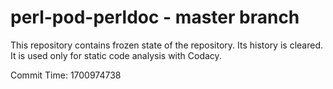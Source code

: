 # perl-pod-perldoc - master branch

This repository contains frozen state of the repository.
Its history is cleared. It is used only for static code
analysis with Codacy.

Commit Time: 1700974738